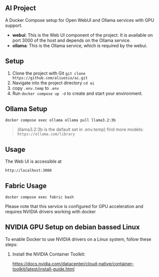 ## AI Project
A Docker Compose setup for Open WebUI and Ollama services with GPU support.

- **webui**: This is the Web UI component of the project. It is available on port 3000 of the host and depends on the Ollama service.
- **ollama**: This is the Ollama service, which is required by the webui.

## Setup

1. Clone the project with Git `git clone https://github.com/aliuosio/ai.git`
2. Navigate into the project directory `cd ai`
3. copy `.env.temp` to `.env`
3. Run `docker compose up -d` to create and start your environment.


## Ollama Setup

	docker compose exec ollama ollama pull llama3.2:3b

>  (llama3.2:3b is the default set in .env.temp)
> find more models: `https://ollama.com/library`


## Usage
The Web UI is accessible at 
	
	http://localhost:3000


## Fabric Usage

    docker compose exec fabric bash

Please note that this service is configured for GPU acceleration and requires NVIDIA drivers working with docker
## NVIDIA GPU Setup on debian bassed Linux

To enable Docker to use NVIDIA drivers on a Linux system, follow these steps:

1. Install the NVIDIA Container Toolkit:

	https://docs.nvidia.com/datacenter/cloud-native/container-toolkit/latest/install-guide.html
